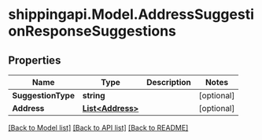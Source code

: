 
# shippingapi.Model.AddressSuggestionResponseSuggestions

## Properties

Name | Type | Description | Notes
------------ | ------------- | ------------- | -------------
**SuggestionType** | **string** |  | [optional] 
**Address** | [**List&lt;Address&gt;**](Address.md) |  | [optional] 

[[Back to Model list]](../README.md#documentation-for-models)
[[Back to API list]](../README.md#documentation-for-api-endpoints)
[[Back to README]](../README.md)

